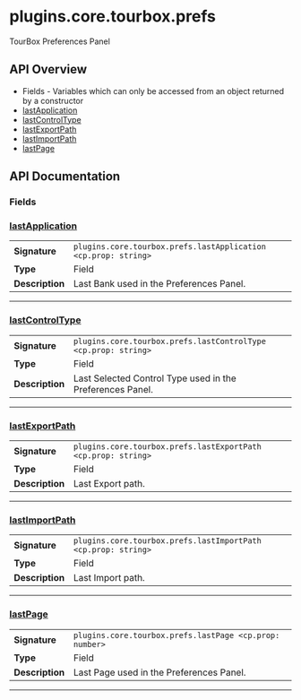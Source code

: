 # plugins.core.tourbox.prefs

TourBox Preferences Panel

## API Overview
* Fields - Variables which can only be accessed from an object returned by a constructor
 * [lastApplication](#lastapplication)
 * [lastControlType](#lastcontroltype)
 * [lastExportPath](#lastexportpath)
 * [lastImportPath](#lastimportpath)
 * [lastPage](#lastpage)

## API Documentation

### Fields


### [lastApplication](#lastapplication)

|                                             |                                                                                     |
| --------------------------------------------|-------------------------------------------------------------------------------------|
| **Signature**                               | `plugins.core.tourbox.prefs.lastApplication <cp.prop: string>`                                                                    |
| **Type**                                    | Field                                                                     |
| **Description**                             | Last Bank used in the Preferences Panel.                                                                     |

---

### [lastControlType](#lastcontroltype)

|                                             |                                                                                     |
| --------------------------------------------|-------------------------------------------------------------------------------------|
| **Signature**                               | `plugins.core.tourbox.prefs.lastControlType <cp.prop: string>`                                                                    |
| **Type**                                    | Field                                                                     |
| **Description**                             | Last Selected Control Type used in the Preferences Panel.                                                                     |

---

### [lastExportPath](#lastexportpath)

|                                             |                                                                                     |
| --------------------------------------------|-------------------------------------------------------------------------------------|
| **Signature**                               | `plugins.core.tourbox.prefs.lastExportPath <cp.prop: string>`                                                                    |
| **Type**                                    | Field                                                                     |
| **Description**                             | Last Export path.                                                                     |

---

### [lastImportPath](#lastimportpath)

|                                             |                                                                                     |
| --------------------------------------------|-------------------------------------------------------------------------------------|
| **Signature**                               | `plugins.core.tourbox.prefs.lastImportPath <cp.prop: string>`                                                                    |
| **Type**                                    | Field                                                                     |
| **Description**                             | Last Import path.                                                                     |

---

### [lastPage](#lastpage)

|                                             |                                                                                     |
| --------------------------------------------|-------------------------------------------------------------------------------------|
| **Signature**                               | `plugins.core.tourbox.prefs.lastPage <cp.prop: number>`                                                                    |
| **Type**                                    | Field                                                                     |
| **Description**                             | Last Page used in the Preferences Panel.                                                                     |

---
